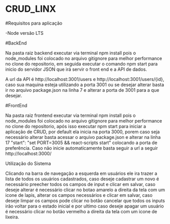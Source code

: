 # CRUD_LINX

#Requisitos para aplicação

-Node versão LTS

#BackEnd

Na pasta raiz backend executar via terminal npm install pois o node_modules foi colocado no arquivo gitignore para melhor performance no clone do repositorio, em seguida executar o comando npm start para inicio do servidor JSON que irá servir o front end e a API de dados.


A url da API é http://localhost:3001/users e http://localhost:3001/users/{id}, caso sua maquina esteja utilizando a porta 3001 ou se desejar alterar basta ir no arquivo package.json na linha 7 e alterar a porta de 3001 para a que desejar.

#FrontEnd

Na pasta raiz frontend executar via terminal npm install pois o node_modules foi colocado no arquivo gitignore para melhor performance no clone do repositorio, após isso executar npm start para iniciar a aplicação de CRUD, por default ela inicia na porta 3000, porem caso seja necessário alterar basta acessar o arquivo package.json e alterar na linha 17 "start": "set PORT=3005 && react-scripts start" colocando a porta de preferência.
Caso não inicie automaticamente basta seguir a url a seguir http://localhost:3000/

Utilização do Sistema

Clicando na barra de navegação a esquerda em usuários ele ira trazer a lista de todos os usuários cadastrados, caso deseje cadastrar um novo é necessário preecher todos os campos de input e clicar em salvar, caso deseje alterar é necessário clicar no botao amarelo a direita da tela com um icone de lapis, alterar os campos necessários e clicar em salvar, caso deseje limpar os campos pode clicar no botão cancelar que todos os inputs irão voltar para o estado inicial e por ultimo caso deseje apagar um usuário é necessário clicar no botão vermelho a direita da tela com um icone de lixeira.
